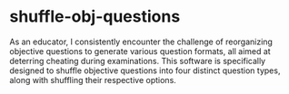 # shuffle-obj-questions
As an educator, I consistently encounter the challenge of reorganizing objective questions to generate various question formats, all aimed at deterring cheating during examinations. This software is specifically designed to shuffle objective questions into four distinct question types, along with shuffling their respective options.
